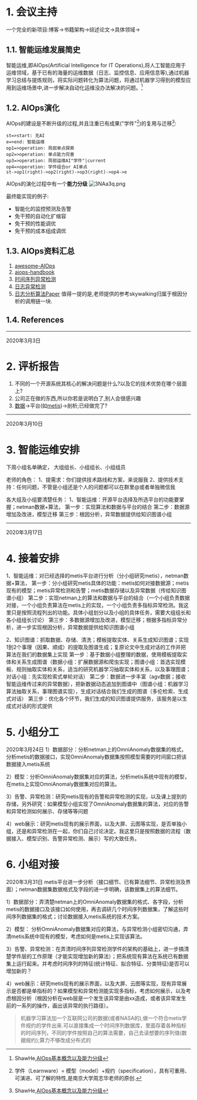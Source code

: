# 1. 会议主持
一个完全的新项目:博客->书籍架构->综述论文->具体领域->
## 1.1. 智能运维发展简史
智能运维,即AIOps(Artificial Intelligence for IT Operations),将人工智能应用于运维领域，基于已有的海量的运维数据（日志、监控信息、应用信息等),通过机器学习总结与提炼规则，将实际问题转化为算法问题，将通过机器学习得到的模型应用到运维场景中,进一步解决自动化运维没办法解决的问题。[^概念]
## 1.2. AIOps演化
AIOps的建设是不断升级的过程,并且注重已有成果("学件"[^学件])的复用与迁移[^概念]:
```flow
st=>start: 无AI
e=>end: 智能运维
op1=>operation: 局部单点探索
op2=>operation: 单点能力完善
op3=>operation: 局部运维AI"学件"|current
op4=>operation: 学件组合or AI单点
st->op1(right)->op2(right)->op3(right)->op4->e
```
AIOps的演化过程中有一个**能力分级**
![3NAa3q.png](https://s2.ax1x.com/2020/02/26/3NAa3q.png)

最终能实现的例子:
- 智能化的监控预测及告警
- 免干预的自动化扩缩容
- 免干预的性能调优
- 免干预的成本组成调优
## 1.3. AIOps资料汇总
1. [awesome-AIOps](https://github.com/linjinjin123/awesome-AIOps)
2. [aiops-handbook](https://github.com/chenryn/aiops-handbook)
3. [时间序列异常检测](https://github.com/AICoE/prometheus-anomaly-detector)
4. [日志异常检测](https://github.com/AICoE/log-anomaly-detector)
5. [日志分析算法Paper](https://www.yuque.com/uuavi8/mc67cr/bm7x5y)
值得一提的是,老师提供的参考skywalking归属于根因分析的调用链一块.

## 1.4. References
[^概念]: ShawHe,[AIOps基本概念以及能力分级](https://www.cnblogs.com/shawhe/p/11072033.html)
[^学件]: 学件（Learnware）= 模型（model）+规约（specification），具有可重用、可演进、可了解的特性,是南京大学周志华老师的原创.

------
2020年3月3日
# 2. 评析报告
1. 不同的一个开源系统其核心的解决问题是什么?以及它的技术优势在哪个层面上?
2. 公司正在做的东西,所以你若是说明白了,别人会很感兴趣
3. [数据](https://mp.weixin.qq.com/s/DiSu66DlJDblJ-7RKwgWDQ)->平台(如[metis](https://github.com/Tencent/Metis))->剖析;已经做完了?
----
2020年3月10日
# 3. 智能运维安排
下周小组名单确定，  大组组长、小组组长、小组组员

老师的角色：
        1、提需求：你们提供技术路线和方案，来说服我
        2、提供技术支持：任何问题，不管是小组还是个人的问题都可以在群里@或者单独微信我

各大组及小组要清楚任务：
        1、智能运维：开源平台选择及所选平台的功能要掌握；netman数据+算法，
                        第一步：实现算法和数据与平台的结合
                        第二步：数据源增加及改进，模型迁移
                        第三步：根因分析，异常数据提供给知识图谱小组
                        
----------  
2020年3月17日
# 4. 接着安排
1、智能运维：对已经选择的metis平台进行分析（分小组研究metis），netman数据+算法，
   第一步：分小组研究metis具体的功能：metis如何对接数据源；metis现有的模型；metis异常检测和告警；metis数据存储以及异常数据（传给知识图谱小组）
   第二步：实现netman上的算法和数据与平台的结合（一个小组负责数据对接，一个小组负责算法在metis上的实现，一个小组负责多指标异常检测。我这里只是按照流程列出的功能。具体小组划分以及小组的具体任务，需要大组组长和各小组组长讨论）
   第三步：多数据源增加及改进，模型迁移；根据多指标异常分析，进一步实现根因分析，异常数据提供给知识图谱小组

2、知识图谱：抓取数据、存储、清洗；模板提取实体、关系生成知识图谱；实现1到2个事理（因果、顺成）的提取及图谱生成；复原论文中生成对话的工作并把算法在我们的数据集上实现
   第一步：基于数据小组整理的数据，使用模板提取实体和关系生成图谱（数据小组：扩展数据源和爬虫实现；图谱小组：首选实现模板、规则抽取实体和关系，适当的研究机器学习抽取实体和关系，以及事理图谱；对话小组：先实现检索式单轮对话）
   第二步：数据进一步丰富（agv数据；接收智能运维传过来的异常数据），把新数据动态追加到图谱中（图谱小组：机器学习算法抽取关系，事理图谱实现），生成对话结合我们生成的图谱（多伦检索、生成式对话）
   第三步：优化各个环节，我们生成的知识图谱提供服务，该服务是以生成式对话的形式提供

# 5. 小组分工
2020年3月24日
1）数据部分：分析netman上的OmniAnomaly数据集的格式，分析metis的数据接口，实现OmniAnomaly数据集按照模型需要的时间窗口把该数据接入metis系统

2）模型：分析OmniAnomaly数据集对应的算法，分析metis系统中现有的模型，在metis上实现OmniAnomaly数据集对应的算法。

3）告警、异常检测：研究metis现有的告警和异常检测的实现，以及课上提到的存储，另外研究：如果模型小组实现了OmniAnomaly数据集的算法，对应的告警和异常检测如何展示、存储等等问题

4）web展示：研究metis现有的展示界面，以及大屏、云图等实现，是否单独小组，还是和异常检测在一起，你们自己讨论决定。我这里只是按照数据的流程（数据接入、模型识别、告警异常检测、展示）写的大致任务。

# 6. 小组对接
2020年3月31日
metis平台进一步分析（接口细节、已有算法细节、异常检测及界面）；netman数据集数据格式及字段的进一步明确，该数据集上的算法细节。

1）数据部分：弄清楚netman上的OmniAnomaly数据集的格式、各字段，分析metis的数据接口及该接口如何使用，再去调研几个时间序列数据集，了解这些时间序列数据集的格式；讨论数据接入metis系统的技术方案。

2）模型： 分析OmniAnomaly数据集对应的算法，与异常检测小组密切沟通，弄清metis系统中现有的模型，考虑如何是metis上实现该算法。

3）告警、异常检测：在弄清时间序列异常检测学件的架构的基础上，进一步搞清楚学件层的工作原理（才能实现增加新的算法）；把系统现有算法在系统已有数据集上运行起来。并考虑时间序列的特征(统计特征、拟合特征、分类特征)是否可以增加新的？

4）web展示：研究metis现有的展示界面，以及大屏、云图等实现，现有异常展示是否都是单指标的？如果模型和异常检测能实现多指标，考虑如何展示，以及考虑根因分析（根因分析在web层是一个发生该异常是由xx造成，或者该异常发生前的一系列的操作，画出该异常的执行路径）。

>机器学习算法加一个互联网公司的数据(或者NASA的),做一个符合metis学件规约的学件出来.可以直接集成一个时间序列数据库，里面存着各种指标的时间序列，不同的学件按照自己的算法需要，自己去读想要的序列值(数据规约);算力不够改成分布式的